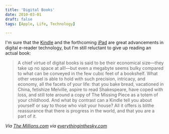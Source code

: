 ```yaml
---
title: 'Digital Books'
date: 2010-03-01
draft: false
tags: [Apple, Life, Technology]

---
```


I'm sure that the [Kindle](http://www.amazon.com/gp/product/B0015T963C?ie=UTF8&tag=farawsoclose-20&linkCode=as2&camp=1789&creative=390957&creativeASIN=B0015T963C) and the forthcoming [iPad](http://www.apple.com/ca/ipad/) are great advancements in digital e-reader technology, but I'm still reluctant to give up reading an actual book:

> A chief virtue of digital books is said to be their economical size—they take up no space at all!—but even a megabyte seems bulky compared to what can be conveyed in the few cubic feet of a bookshelf. What other vessel is able to hold with such precision, intricacy, and economy, all the facets of your life: that you bake bread, vacationed in China, fetishize Melville, aspire to read Shakespeare, have coped with loss, and still tote around a copy of The Missing Piece as a totem of your childhood. And what by contrast can a Kindle tell you about yourself or say to those who visit your house? All it offers is blithe reassurance that there is progress in the world, and that you are a part of it.

_Via [The Millions.com](http://www.themillions.com/2010/02/in-our-parents-bookshelves.html) via [everythinginthesky.com](http://everythinginthesky.com/post/419800861)_